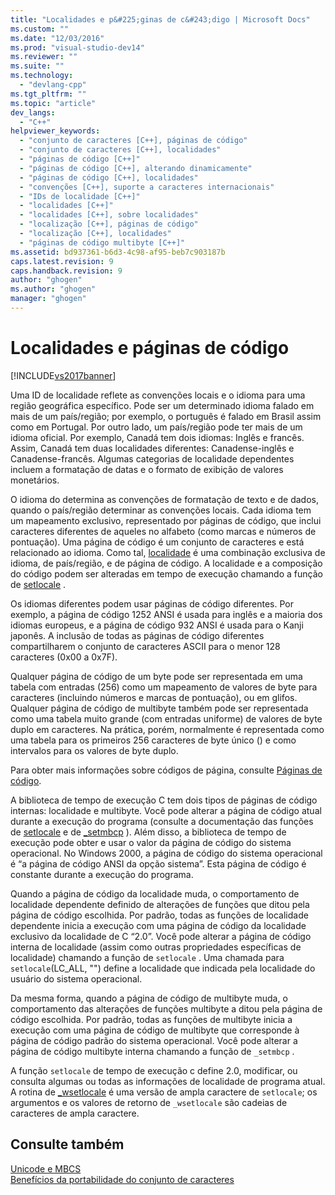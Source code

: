 ```yaml
---
title: "Localidades e p&#225;ginas de c&#243;digo | Microsoft Docs"
ms.custom: ""
ms.date: "12/03/2016"
ms.prod: "visual-studio-dev14"
ms.reviewer: ""
ms.suite: ""
ms.technology: 
  - "devlang-cpp"
ms.tgt_pltfrm: ""
ms.topic: "article"
dev_langs: 
  - "C++"
helpviewer_keywords: 
  - "conjunto de caracteres [C++], páginas de código"
  - "conjunto de caracteres [C++], localidades"
  - "páginas de código [C++]"
  - "páginas de código [C++], alterando dinamicamente"
  - "páginas de código [C++], localidades"
  - "convenções [C++], suporte a caracteres internacionais"
  - "IDs de localidade [C++]"
  - "localidades [C++]"
  - "localidades [C++], sobre localidades"
  - "localização [C++], páginas de código"
  - "localização [C++], localidades"
  - "páginas de código multibyte [C++]"
ms.assetid: bd937361-b6d3-4c98-af95-beb7c903187b
caps.latest.revision: 9
caps.handback.revision: 9
author: "ghogen"
ms.author: "ghogen"
manager: "ghogen"
---
```

# Localidades e p&#225;ginas de c&#243;digo
[!INCLUDE[vs2017banner](../assembler/inline/includes/vs2017banner.md)]

Uma ID de localidade reflete as convenções locais e o idioma para uma região geográfica específico.  Pode ser um determinado idioma falado em mais de um país\/região; por exemplo, o português é falado em Brasil assim como em Portugal.  Por outro lado, um país\/região pode ter mais de um idioma oficial.  Por exemplo, Canadá tem dois idiomas: Inglês e francês.  Assim, Canadá tem duas localidades diferentes: Canadense\-inglês e Canadense\-francês.  Algumas categorias de localidade dependentes incluem a formatação de datas e o formato de exibição de valores monetários.  
  
 O idioma do determina as convenções de formatação de texto e de dados, quando o país\/região determinar as convenções locais.  Cada idioma tem um mapeamento exclusivo, representado por páginas de código, que inclui caracteres diferentes de aqueles no alfabeto \(como marcas e números de pontuação\).  Uma página de código é um conjunto de caracteres e está relacionado ao idioma.  Como tal, [localidade](../c-runtime-library/locale.md) é uma combinação exclusiva de idioma, de país\/região, e de página de código.  A localidade e a composição do código podem ser alteradas em tempo de execução chamando a função de [setlocale](../Topic/setlocale,%20_wsetlocale.md) .  
  
 Os idiomas diferentes podem usar páginas de código diferentes.  Por exemplo, a página de código 1252 ANSI é usada para inglês e a maioria dos idiomas europeus, e a página de código 932 ANSI é usada para o Kanji japonês.  A inclusão de todas as páginas de código diferentes compartilharem o conjunto de caracteres ASCII para o menor 128 caracteres \(0x00 a 0x7F\).  
  
 Qualquer página de código de um byte pode ser representada em uma tabela com entradas \(256\) como um mapeamento de valores de byte para caracteres \(incluindo números e marcas de pontuação\), ou em glifos.  Qualquer página de código de multibyte também pode ser representada como uma tabela muito grande \(com entradas uniforme\) de valores de byte duplo em caracteres.  Na prática, porém, normalmente é representada como uma tabela para os primeiros 256 caracteres de byte único \(\) e como intervalos para os valores de byte duplo.  
  
 Para obter mais informações sobre códigos de página, consulte [Páginas de código](../c-runtime-library/code-pages.md).  
  
 A biblioteca de tempo de execução C tem dois tipos de páginas de código internas: localidade e multibyte.  Você pode alterar a página de código atual durante a execução do programa \(consulte a documentação das funções de [setlocale](../Topic/setlocale,%20_wsetlocale.md) e de [\_setmbcp](../c-runtime-library/reference/setmbcp.md) \).  Além disso, a biblioteca de tempo de execução pode obter e usar o valor da página de código do sistema operacional.  No Windows 2000, a página de código do sistema operacional é “a página de código ANSI da opção sistema”.  Esta página de código é constante durante a execução do programa.  
  
 Quando a página de código da localidade muda, o comportamento de localidade dependente definido de alterações de funções que ditou pela página de código escolhida.  Por padrão, todas as funções de localidade dependente inicia a execução com uma página de código da localidade exclusivo da localidade de C “2.0”.  Você pode alterar a página de código interna de localidade \(assim como outras propriedades específicas de localidade\) chamando a função de `setlocale` .  Uma chamada para `setlocale`\(LC\_ALL, ""\) define a localidade que indicada pela localidade do usuário do sistema operacional.  
  
 Da mesma forma, quando a página de código de multibyte muda, o comportamento das alterações de funções multibyte a ditou pela página de código escolhida.  Por padrão, todas as funções de multibyte inicia a execução com uma página de código de multibyte que corresponde à página de código padrão do sistema operacional.  Você pode alterar a página de código multibyte interna chamando a função de `_setmbcp` .  
  
 A função `setlocale` de tempo de execução c define 2.0, modificar, ou consulta algumas ou todas as informações de localidade de programa atual.  A rotina de [\_wsetlocale](../Topic/setlocale,%20_wsetlocale.md) é uma versão de ampla caractere de `setlocale`; os argumentos e os valores de retorno de `_wsetlocale` são cadeias de caracteres de ampla caractere.  
  
## Consulte também  
 [Unicode e MBCS](../text/unicode-and-mbcs.md)   
 [Benefícios da portabilidade do conjunto de caracteres](../text/benefits-of-character-set-portability.md)